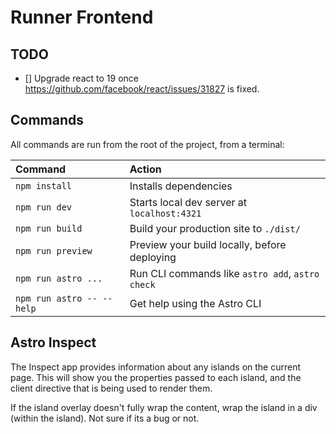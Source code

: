 # Runner Frontend

## TODO

- [] Upgrade react to 19 once https://github.com/facebook/react/issues/31827 is fixed.

## Commands

All commands are run from the root of the project, from a terminal:

| Command                   | Action                                           |
| :------------------------ | :----------------------------------------------- |
| `npm install`             | Installs dependencies                            |
| `npm run dev`             | Starts local dev server at `localhost:4321`      |
| `npm run build`           | Build your production site to `./dist/`          |
| `npm run preview`         | Preview your build locally, before deploying     |
| `npm run astro ...`       | Run CLI commands like `astro add`, `astro check` |
| `npm run astro -- --help` | Get help using the Astro CLI                     |

## Astro Inspect

The Inspect app provides information about any islands on the current page. This will show you the properties passed to each island, and the client directive that is being used to render them.

If the island overlay doesn't fully wrap the content, wrap the island in a div (within the island). Not sure if its a bug or not.
